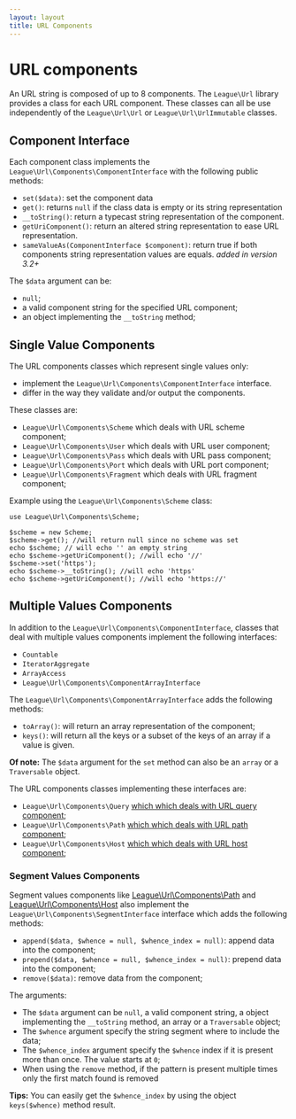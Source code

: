 ```yaml
---
layout: layout
title: URL Components
---
```


# URL components

An URL string is composed of up to 8 components. The `League\Url` library provides a class for each URL component. These classes can all be use independently of the `League\Url\Url` or `League\Url\UrlImmutable` classes. 

## Component Interface

Each component class implements the `League\Url\Components\ComponentInterface` with the following public methods:

* `set($data)`: set the component data
* `get()`: returns `null` if the class data is empty or its string representation
* `__toString()`: return a typecast string representation of the component.
* `getUriComponent()`: return an altered string representation to ease URL representation.
* `sameValueAs(ComponentInterface $component)`: return true if both components string representation values are equals. *added in version 3.2+*

The `$data` argument can be:

* `null`;
* a valid component string for the specified URL component;
* an object implementing the `__toString` method;

<h2 id="simple-components">Single Value Components</h2>

The URL components classes which represent single values only:

* implement the `League\Url\Components\ComponentInterface` interface. 
* differ in the way they validate and/or output the components.

These classes are:

* `League\Url\Components\Scheme` which deals with URL scheme component;
* `League\Url\Components\User` which deals with URL user component;
* `League\Url\Components\Pass` which deals with URL pass component;
* `League\Url\Components\Port` which deals with URL port component;
* `League\Url\Components\Fragment` which deals with URL fragment component;

Example using the `League\Url\Components\Scheme` class:

~~~.language-php
use League\Url\Components\Scheme;

$scheme = new Scheme;
$scheme->get(); //will return null since no scheme was set
echo $scheme; // will echo '' an empty string
echo $scheme->getUriComponent(); //will echo '//'
$scheme->set('https');
echo $scheme->__toString(); //will echo 'https'
echo $scheme->getUriComponent(); //will echo 'https://'
~~~

<h2 id="complex-components">Multiple Values Components</h2>

In addition to the `League\Url\Components\ComponentInterface`, classes that deal with multiple values components implement the following interfaces:

* `Countable`
* `IteratorAggregate`
* `ArrayAccess`
* `League\Url\Components\ComponentArrayInterface`

The `League\Url\Components\ComponentArrayInterface` adds the following methods:

* `toArray()`: will return an array representation of the component;
* `keys()`: will return all the keys or a subset of the keys of an array if a value is given.

<p class="message-info"><strong>Of note:</strong> The <code>$data</code> argument for the <code>set</code> method can also be an <code>array</code> or a <code>Traversable</code> object.</p>

The URL components classes implementing these interfaces are:

* `League\Url\Components\Query` [which which deals with URL query component](/components/query/);
* `League\Url\Components\Path` [which which deals with URL path component](/components/path/);
* `League\Url\Components\Host` [which which deals with URL host component](/components/host/);

<h3 id="segment-components">Segment Values Components</h3>

Segment values components like [League\Url\Components\Path](/components/path/) and 
[League\Url\Components\Host](/components/host/) also implement the `League\Url\Components\SegmentInterface` interface which adds the following methods:

* `append($data, $whence = null, $whence_index = null)`: append data into the component;
* `prepend($data, $whence = null, $whence_index = null)`: prepend data into the component;
* `remove($data)`: remove data from the component;

The arguments:

* The `$data` argument can be `null`, a valid component string, a object implementing the `__toString` method, an array or a `Traversable` object;
* The `$whence` argument specify the string segment where to include the data;
* The `$whence_index` argument specify the `$whence` index if it is present more than once. The value starts at `0`;
* When using the `remove` method, if the pattern is present multiple times only the first match found is removed 

<p class="message-info"><strong>Tips:</strong> You can easily get the <code>$whence_index</code> by using the object <code>keys($whence)</code> method result.</p>